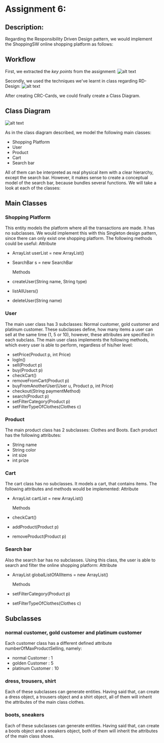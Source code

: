 # Assignment 6:
## Description:


Regarding the Responsibility Driven Design pattern, we would implement the ShoppingSW online shopping platform as follows:

## Workflow

First, we extracted the *key points* from the assignment:
![alt text](https://github.com/HuberNicolas/swc-group38/blob/master/SoftCon2020_Assignment_6/ShoppingSW/ClassSelection.PNG)

Secondly, we used the techniques we've learnt in class regarding RD-Design:
![alt text](https://github.com/HuberNicolas/swc-group38/blob/master/SoftCon2020_Assignment_6/ShoppingSW/RDDesign.png)

After creating CRC-Cards, we could finally create a Class Diagram.


## Class Diagram
![alt text](https://github.com/HuberNicolas/swc-group38/blob/master/SoftCon2020_Assignment_6/ShoppingSW/ClassDiagram.png)

As in the class diagram described, we model the following main classes:
  * Shopping Platform
  * User
  * Product
  * Cart
  * Search bar

All of them can be interpreted as real physical item with a clear hierarchy, except the search bar. However, it makes sense to create a conceptual model of the search bar, because bundles several functions. We will take a look at each of the classes:

## Main Classes

### Shopping Platform
This entity models the platform where all the transactions are made. It has no subclasses. We would implement this with this Singleton design pattern, since there can only exist one shopping platform. The following methods could be useful:
    Attribute
  - ArrayList<Users> userList = new ArrayList<User>()
  - SearchBar s = new SearchBar

    Methods
  - createUser(String name, String type)
  - listAllUsers()
  - deleteUser(String name)

### User
The main user class has 3 subclasses: Normal customer, gold customer and platinum customer. These subclasses define, how many items a user can sell at the same time (1, 5 or 10), however, these attributes are specified in each subclass. The main user class implements the following methods, which every user is able to perform, regardless of his/her level:
 - setPrice(Product p, int Price)
 - logIn()
 - sell(Product p)
 - buy(Product p)
 - checkCart()
 - removeFromCart(Product p)
 - buyFromAnotherUser(User u, Product p, int Price)
 - checkout(String paymentMethod)
 - search(Product p)
 - setFilterCategory(Product p)
 - setFilterTypeOfClothes(Clothes c)

### Product
The main product class has 2 subclasses: Clothes and Boots. Each product has the following attributes:
  - String name
  - String color
  - int size
  - int prize

### Cart
The cart class has no subclasses. It models a cart, that contains items. The following attributes and methods would be implemented:
    Attribute
  - ArrayList<Product> cartList = new ArrayList<Product>()

    Methods
  - checkCart()
  - addProduct(Product p)
  - removeProduct(Product p)

### Search bar
Also the search bar has no subclasses. Using this class, the user is able to search and filter the online shopping platform:
    Attribute
  - ArrayList<Product> globalListOfAllItems = new ArrayList<Product>()

    Methods
  - setFilterCategory(Product p)
  - setFilterTypeOfClothes(Clothes c)

## Subclasses

### normal customer, gold customer and platinum customer
Each customer class has a different defined attribute numberOfMaxProductSelling, namely:
  - normal Customer : 1
  - golden Customer : 5
  - platinum Customer : 10

### dress, trousers, shirt
Each of these subclasses can generate entities. Having said that, can create a dress object, a trousers object and a shirt object, all of them will inherit the attributes of the main class clothes.

### boots, sneakers
Each of these subclasses can generate entities. Having said that, can create a boots object and a sneakers object, both of them will inherit the attributes of the main class shoes.
